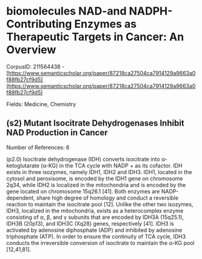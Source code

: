 # biomolecules NAD-and NADPH-Contributing Enzymes as Therapeutic Targets in Cancer: An Overview

CorpusID: 211564438 - [https://www.semanticscholar.org/paper/87218ca27504ca7914129a9663a0f88fb27cf9d5](https://www.semanticscholar.org/paper/87218ca27504ca7914129a9663a0f88fb27cf9d5)

Fields: Medicine, Chemistry

## (s2) Mutant Isocitrate Dehydrogenases Inhibit NAD Production in Cancer
Number of References: 6

(p2.0) Isocitrate dehydrogenase (IDH) converts isocitrate into α-ketoglutarate (α-KG) in the TCA cycle with NADP + as its cofactor. IDH exists in three isozymes, namely IDH1, IDH2 and IDH3. IDH1, located in the cytosol and peroxisome, is encoded by the IDH1 gene on chromosome 2q34, while IDH2 is localized in the mitochondria and is encoded by the gene located on chromosome 15q26.1 [41]. Both enzymes are NADP-dependent, share high degree of homology and conduct a reversible reaction to maintain the isocitrate pool [12]. Unlike the other two isozymes, IDH3, localized in the mitochondria, exists as a heterocomplex enzyme consisting of α, β, and γ subunits that are encoded by IDH3A (15q25.1), IDH3B (20p13), and IDH3C (Xq28) genes, respectively [41]. IDH3 is activated by adenosine diphosphate (ADP) and inhibited by adenosine triphosphate (ATP). In order to ensure the continuity of TCA cycle, IDH3 conducts the irreversible conversion of isocitrate to maintain the α-KG pool [12,41,81].
